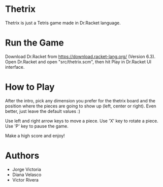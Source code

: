 # Thetrix
Thetrix is just a Tetris game made in Dr.Racket language.

# Run the Game
Download Dr.Racket from https://download.racket-lang.org/ (Version 6.3). Open Dr.Racket and open "src/thetrix.scm", then hit Play in Dr.Racket UI interface.

# How to Play
After the intro, pick any dimension you prefer for the thetrix board and the position where the pieces are going to show up (left, center or right). Even better, just leave the default values :)

Use left and right arrow keys to move a piece. Use 'X' key to rotate a piece. Use 'P' key to pause the game.

Make a high score and enjoy!

# Authors
- Jorge Victoria
- Diana Velasco
- Victor Rivera
